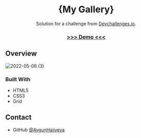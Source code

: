 <h1 align="center">{My Gallery}</h1>

<div align="center">
   Solution for a challenge from  <a href="http://devchallenges.io" target="_blank">Devchallenges.io</a>.
</div>

<div align="center">
  <h3>
    <a href="https://deluxe-peony-0e791c.netlify.app">
      >>> Demo <<<
    </a>
  </h3>
</div>


## Overview
![2022-05-08 (3)](https://user-images.githubusercontent.com/99952793/167270185-5ebe4d1b-72c5-4825-9c1d-71e92f480185.png)



### Built With
  <ul>
      <li>HTML5</li> 
      <li>CSS3</li> 
      <li>Grid</li> 
   </ul>


## Contact

- GitHub [@AygunHajiyeva](https://{https://github.com/AygunHajiyeva})


